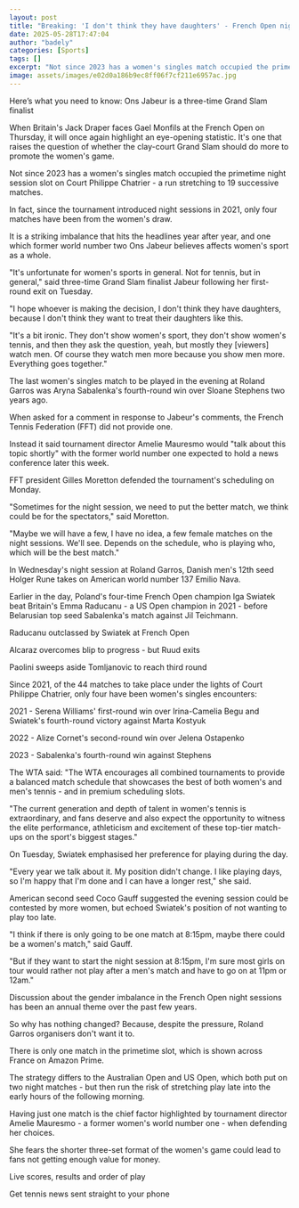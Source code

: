 ```yaml
---
layout: post
title: "Breaking: 'I don't think they have daughters' - French Open night session debate reignites"
date: 2025-05-28T17:47:04
author: "badely"
categories: [Sports]
tags: []
excerpt: "Not since 2023 has a women's singles match occupied the primetime night session slot on Court Philippe Chatrier - a run stretching over 19 successive "
image: assets/images/e02d0a186b9ec8ff06f7cf211e6957ac.jpg
---
```


Here’s what you need to know: Ons Jabeur is a three-time Grand Slam finalist

When Britain's Jack Draper faces Gael Monfils at the French Open on Thursday, it will once again highlight an eye-opening statistic. It's one that raises the question of whether the clay-court Grand Slam should do more to promote the women's game.

Not since 2023 has a women's singles match occupied the primetime night session slot on Court Philippe Chatrier - a run stretching to 19 successive matches.

In fact, since the tournament introduced night sessions in 2021, only four matches have been from the women's draw.

It is a striking imbalance that hits the headlines year after year, and one which former world number two Ons Jabeur believes affects women's sport as a whole.

"It's unfortunate for women's sports in general. Not for tennis, but in general," said three-time Grand Slam finalist Jabeur following her first-round exit on Tuesday.

"I hope whoever is making the decision, I don't think they have daughters, because I don't think they want to treat their daughters like this.

"It's a bit ironic. They don't show women's sport, they don't show women's tennis, and then they ask the question, yeah, but mostly they [viewers] watch men. Of course they watch men more because you show men more. Everything goes together."

The last women's singles match to be played in the evening at Roland Garros was Aryna Sabalenka's fourth-round win over Sloane Stephens two years ago.

When asked for a comment in response to Jabeur's comments, the French Tennis Federation (FFT) did not provide one. 

Instead it said tournament director Amelie Mauresmo would "talk about this topic shortly" with the former world number one expected to hold a news conference later this week.

FFT president Gilles Moretton defended the tournament's scheduling on Monday.

"Sometimes for the night session, we need to put the better match, we think could be for the spectators," said Moretton.

"Maybe we will have a few, I have no idea, a few female matches on the night sessions. We'll see. Depends on the schedule, who is playing who, which will be the best match."

In Wednesday's night session at Roland Garros, Danish men's 12th seed Holger Rune takes on American world number 137 Emilio Nava.

Earlier in the day, Poland's four-time French Open champion Iga Swiatek beat Britain's Emma Raducanu - a US Open champion in 2021 - before Belarusian top seed Sabalenka's match against Jil Teichmann.

Raducanu outclassed by Swiatek at French Open

Alcaraz overcomes blip to progress - but Ruud exits

Paolini sweeps aside Tomljanovic to reach third round

Since 2021, of the 44 matches to take place under the lights of Court Philippe Chatrier, only four have been women's singles encounters:

2021 - Serena Williams' first-round win over Irina-Camelia Begu and Swiatek's fourth-round victory against Marta Kostyuk

2022 - Alize Cornet's second-round win over Jelena Ostapenko

2023 - Sabalenka's fourth-round win against Stephens

The WTA said: "The WTA encourages all combined tournaments to provide a balanced match schedule that showcases the best of both women's and men's tennis - and in premium scheduling slots.

"The current generation and depth of talent in women's tennis is extraordinary, and fans deserve and also expect the opportunity to witness the elite performance, athleticism and excitement of these top-tier match-ups on the sport's biggest stages."

On Tuesday, Swiatek emphasised her preference for playing during the day.

"Every year we talk about it. My position didn't change. I like playing days, so I'm happy that I'm done and I can have a longer rest," she said.

American second seed Coco Gauff suggested the evening session could be contested by more women, but echoed Swiatek's position of not wanting to play too late.

"I think if there is only going to be one match at 8:15pm, maybe there could be a women's match," said Gauff. 

"But if they want to start the night session at 8:15pm, I'm sure most girls on tour would rather not play after a men's match and have to go on at 11pm or 12am."

Discussion about the gender imbalance in the French Open night sessions has been an annual theme over the past few years.

So why has nothing changed? Because, despite the pressure, Roland Garros organisers don't want it to.

There is only one match in the primetime slot, which is shown across France on Amazon Prime.

The strategy differs to the Australian Open and US Open, which both put on two night matches - but then run the risk of stretching play late into the early hours of the following morning.

Having just one match is the chief factor highlighted by tournament director Amelie Mauresmo - a former women's world number one - when defending her choices.

She fears the shorter three-set format of the women's game could lead to fans not getting enough value for money.

Live scores, results and order of play

Get tennis news sent straight to your phone

